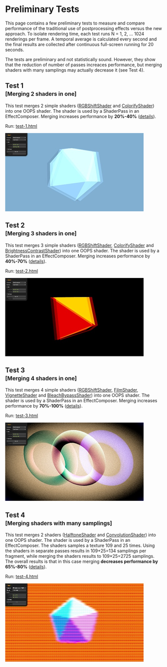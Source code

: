 # Preliminary Tests

This page contains a few preliminary tests to measure and compare performance
of the traditional use of postprocessing effects versus the new approach. To
isolate rendering time, each test runs N = 1, 2, ... 1024 renderings per frame.
A temporal average is calculated every second and the final results are
collected after continuous full-screen running for 20 seconds.

The tests are preliminary and not statistically sound. However, they show that
the reduction of number of passes increaces performance, but merging shaders with
many samplings may actually decrease it (see Test 4).


## Test 1<br><small>[Merging 2 shaders in one]</small>

This test merges 2 simple shaders ([RGBShiftShader](../examples/index.md#rgbshiftshader)
and [ColorifyShader](../examples/index.md#colorifyshader))
into one OOPS shader. The shader is used by a ShaderPass in an EffectComposer.
Merging increases performance by **20%-40%** ([details](test-1/details.md)).

Run: [test-1.html](test-1/index.html)
	
[<img src="test-1/snapshot.jpg">](test-1/index.html)



## Test 2<br><small>[Merging 3 shaders in one]</small>

This test merges 3 simple shaders ([RGBShiftShader](../examples/index.md#rgbshiftshader),
[ColorifyShader](../examples/index.md#colorifyshader) and
[BrightnessContrastShader](../examples/index.md#brightnesscontrastshader)) into
one OOPS shader. The shader is used by a ShaderPass in an EffectComposer.
Merging increases performance by **40%-70%** ([details](test-2/details.md)).

Run: [test-2.html](test-2/index.html)
	
[<img src="test-2/snapshot.jpg">](test-2/index.html)



## Test 3<br><small>[Merging 4 shaders in one]</small>

This test merges 4 simple shaders ([RGBShiftShader](../examples/index.md#rgbshiftshader),
[FilmShader](../examples/index.md#filmshader),
[VignetteShader](../examples/index.md#vignetteshader) and
[BleachBypassShader](../examples/index.md#bleachbypassshader)) into one OOPS
shader. The shader is used by a ShaderPass in an EffectComposer.
Merging increases performance by **70%-100%** ([details](test-3/details.md)).

Run: [test-3.html](test-3/index.html)
	
[<img src="test-3/snapshot.jpg">](test-3/index.html)



## Test 4<br><small>[Merging shaders with many samplings]</small>

This test merges 2 shaders ([HalftoneShader](../examples/index.md#halftoneshader)
and [ConvolutionShader](../examples/index.md#convolutionshader)) into one OOPS
shader. The shader is used by a ShaderPass in an EffectComposer. The shaders
samples a texture 109 and 25 times. Using the shaders in separate passes results
in 109+25=134 samplings per fragment, while merging the shaders results to 
109&times;25=2725 samplings. The overall results is that in this case merging
**decreases performance by 65%-80%** ([details](test-4/details.md)).

Run: [test-4.html](test-4/index.html)
	
[<img src="test-4/snapshot.jpg">](test-4/index.html)

